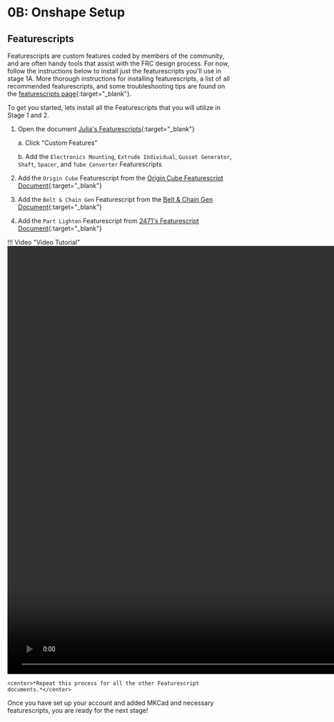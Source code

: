 # 0B: Onshape Setup

## Featurescripts
Featurescripts are custom features coded by members of the community, and are often handy tools that assist with the FRC design process. For now, follow the instructions below to install just the featurescripts you'll use in stage 1A. More thorough instructions for installing featurescripts, a list of all recommended featurescripts, and some troubleshooting tips are found on the [featurescripts page](../../../resources/featurescripts.md "Featurescript Page"){:target="_blank"}.

To get you started, lets install all the Featurescripts that you will utilize in Stage 1 and 2.

1. Open the document [Julia's Featurescripts](https://cad.onshape.com/documents/95c00401c440b44ad8799ef5/w/1f1ebce01a3b8eb6fa102975/e/b92d638809ae48771ecc7ad8 "Julia's Featurescripts Onshape Document"){:target="_blank"}

    a. Click "Custom Features" 

    b. Add the `Electronics Mounting`, `Extrude Individual`, `Gusset Generator`, `Shaft`, `Spacer`, and `Tube Converter` Featurescripts

2. Add the `Origin Cube` Featurescript from the [Origin Cube Featurescript Document](https://cad.onshape.com/documents/321c197a842fc5f1a29e6621/w/fc3cdd5ca7edcd93e02f13cc/e/2b321cb91b74224b9c14b433 "Origin Cube Featurescript Onshape Document"){:target="_blank"}

3. Add the `Belt & Chain Gen` Featurescript from the [Belt & Chain Gen Document](https://cad.onshape.com/documents/53c0b14cad92676c14e04e97/w/1271c254ccb0a79563210195/e/7394c4a86d8d6c35c9a12041 "Belt & Chain Gen Featurescript Onshape Document"){:target="_blank"}

4. Add the `Part Lighten` Featurescript from [2471's Featurescript Document](https://cad.onshape.com/documents/028ca8fb10baf53e1f6fce96/v/821c8b51ed0953526b51926e/e/a8b9e45297aac9f5688c871d "Part Lighten Featurescript Onshape Document"){:target="_blank"}

!!! Video "Video Tutorial"
    <video width="1920" controls="true" allowfullscreen="true">
      <source src="../../../../img/learning-course/stage0/setup/addingJulia'sFeaturescripts.webm" type="video/webm">
      Your browser does not support the video tag.
    </video>

    <center>*Repeat this process for all the other Featurescript documents.*</center>

Once you have set up your account and added MKCad and necessary featurescripts, you are ready for the next stage!

<br>